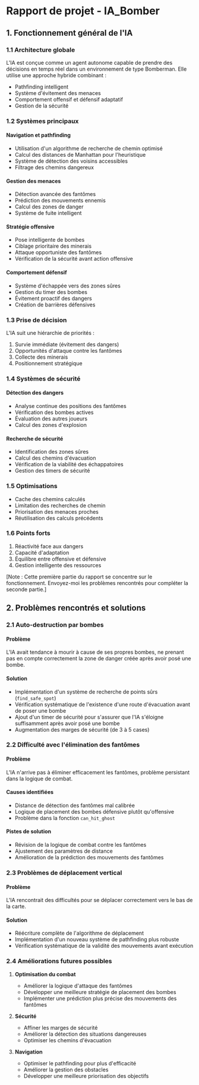 # Rapport de projet - IA_Bomber

## 1. Fonctionnement général de l'IA

### 1.1 Architecture globale
L'IA est conçue comme un agent autonome capable de prendre des décisions en temps réel dans un environnement de type Bomberman. Elle utilise une approche hybride combinant :
- Pathfinding intelligent
- Système d'évitement des menaces
- Comportement offensif et défensif adaptatif
- Gestion de la sécurité

### 1.2 Systèmes principaux

#### Navigation et pathfinding
- Utilisation d'un algorithme de recherche de chemin optimisé
- Calcul des distances de Manhattan pour l'heuristique
- Système de détection des voisins accessibles
- Filtrage des chemins dangereux

#### Gestion des menaces
- Détection avancée des fantômes
- Prédiction des mouvements ennemis
- Calcul des zones de danger
- Système de fuite intelligent

#### Stratégie offensive
- Pose intelligente de bombes
- Ciblage prioritaire des minerais
- Attaque opportuniste des fantômes
- Vérification de la sécurité avant action offensive

#### Comportement défensif
- Système d'échappée vers des zones sûres
- Gestion du timer des bombes
- Évitement proactif des dangers
- Création de barrières défensives

### 1.3 Prise de décision

L'IA suit une hiérarchie de priorités :
1. Survie immédiate (évitement des dangers)
2. Opportunités d'attaque contre les fantômes
3. Collecte des minerais
4. Positionnement stratégique

### 1.4 Systèmes de sécurité

#### Détection des dangers
- Analyse continue des positions des fantômes
- Vérification des bombes actives
- Évaluation des autres joueurs
- Calcul des zones d'explosion

#### Recherche de sécurité
- Identification des zones sûres
- Calcul des chemins d'évacuation
- Vérification de la viabilité des échappatoires
- Gestion des timers de sécurité

### 1.5 Optimisations

- Cache des chemins calculés
- Limitation des recherches de chemin
- Priorisation des menaces proches
- Réutilisation des calculs précédents

### 1.6 Points forts

1. Réactivité face aux dangers
2. Capacité d'adaptation
3. Équilibre entre offensive et défensive
4. Gestion intelligente des ressources

[Note : Cette première partie du rapport se concentre sur le fonctionnement. Envoyez-moi les problèmes rencontrés pour compléter la seconde partie.]

## 2. Problèmes rencontrés et solutions

### 2.1 Auto-destruction par bombes

#### Problème
L'IA avait tendance à mourir à cause de ses propres bombes, ne prenant pas en compte correctement la zone de danger créée après avoir posé une bombe.

#### Solution
- Implémentation d'un système de recherche de points sûrs (`find_safe_spot`)
- Vérification systématique de l'existence d'une route d'évacuation avant de poser une bombe
- Ajout d'un timer de sécurité pour s'assurer que l'IA s'éloigne suffisamment après avoir posé une bombe
- Augmentation des marges de sécurité (de 3 à 5 cases)

### 2.2 Difficulté avec l'élimination des fantômes

#### Problème
L'IA n'arrive pas à éliminer efficacement les fantômes, problème persistant dans la logique de combat.

#### Causes identifiées
- Distance de détection des fantômes mal calibrée
- Logique de placement des bombes défensive plutôt qu'offensive
- Problème dans la fonction `can_hit_ghost`

#### Pistes de solution
- Révision de la logique de combat contre les fantômes
- Ajustement des paramètres de distance
- Amélioration de la prédiction des mouvements des fantômes

### 2.3 Problèmes de déplacement vertical

#### Problème
L'IA rencontrait des difficultés pour se déplacer correctement vers le bas de la carte.

#### Solution
- Réécriture complète de l'algorithme de déplacement
- Implémentation d'un nouveau système de pathfinding plus robuste
- Vérification systématique de la validité des mouvements avant exécution

### 2.4 Améliorations futures possibles

1. **Optimisation du combat**
   - Améliorer la logique d'attaque des fantômes
   - Développer une meilleure stratégie de placement des bombes
   - Implémenter une prédiction plus précise des mouvements des fantômes

2. **Sécurité**
   - Affiner les marges de sécurité
   - Améliorer la détection des situations dangereuses
   - Optimiser les chemins d'évacuation

3. **Navigation**
   - Optimiser le pathfinding pour plus d'efficacité
   - Améliorer la gestion des obstacles
   - Développer une meilleure priorisation des objectifs
